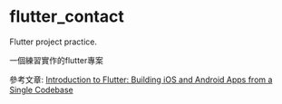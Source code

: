 # flutter_contact

Flutter project practice.

一個練習實作的flutter專案

參考文章: [Introduction to Flutter: Building iOS and Android Apps from a Single Codebase](https://www.appcoda.com/flutter-basics/)